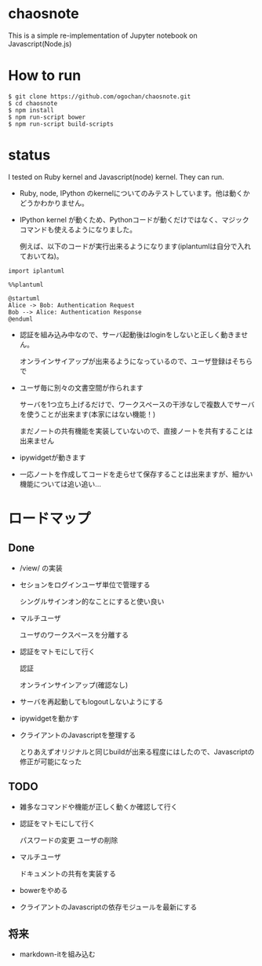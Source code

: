 # chaosnote

This is a simple re-implementation of Jupyter notebook on Javascript(Node.js)

# How to run

```
$ git clone https://github.com/ogochan/chaosnote.git
$ cd chaosnote
$ npm install
$ npm run-script bower
$ npm run-script build-scripts
```

# status

I tested on Ruby kernel and Javascript(node) kernel. They can run.

* Ruby, node, IPython のkernelについてのみテストしています。他は動くかどうかわかりません。

* IPython kernel が動くため、Pythonコードが動くだけではなく、マジックコマンドも使えるようになりました。

  例えば、以下のコードが実行出来るようになります(iplantumlは自分で入れておいてね)。


```
import iplantuml
```

```
%%plantuml

@startuml
Alice -> Bob: Authentication Request
Bob --> Alice: Authentication Response
@enduml
```

* 認証を組み込み中なので、サーバ起動後はloginをしないと正しく動きません。

  オンラインサイアップが出来るようになっているので、ユーザ登録はそちらで

* ユーザ毎に別々の文書空間が作られます

  サーバを1つ立ち上げるだけで、ワークスペースの干渉なしで複数人でサーバを使うことが出来ます(本家にはない機能！)

  まだノートの共有機能を実装していないので、直接ノートを共有することは出来ません

* ipywidgetが動きます

* 一応ノートを作成してコードを走らせて保存することは出来ますが、細かい機能については追い追い...

# ロードマップ

## Done

* /view/ の実装

* セションをログインユーザ単位で管理する

  シングルサインオン的なことにすると使い良い

* マルチユーザ

  ユーザのワークスペースを分離する

* 認証をマトモにして行く

  認証

  オンラインサインアップ(確認なし)

* サーバを再起動してもlogoutしないようにする

* ipywidgetを動かす

* クライアントのJavascriptを整理する

  とりあえずオリジナルと同じbuildが出来る程度にはしたので、Javascriptの修正が可能になった

## TODO

* 雑多なコマンドや機能が正しく動くか確認して行く

* 認証をマトモにして行く

  パスワードの変更
  ユーザの削除

* マルチユーザ

  ドキュメントの共有を実装する

* bowerをやめる

* クライアントのJavascriptの依存モジュールを最新にする

## 将来

* markdown-itを組み込む
